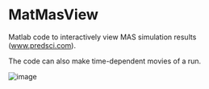 # MatMasView

Matlab code to interactively view MAS simulation results (www.predsci.com).

The code can also make time-dependent movies of a run.

![image](https://github.com/predsci/matmasview/assets/4073260/50a5f71d-d8ca-4fb8-b1e9-46a2bb384889)

